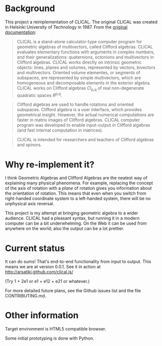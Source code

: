 Background
==========

This project a reimplementation of CLICAL. The original CLICAL was created in
Helsinki University of Technology in 1987. From the [original documentation][original]:

> CLICAL is a stand-alone calculator-type computer program for geometric
> algebras of multivectors, called Clifford algebras. CLICAL evaluates
> elementary functions with arguments in complex numbers, and their
> generalizations: quaternions, octonions and multivectors in Clifford
> algebras. CLICAL works directly on intrinsic geometric objects:
> lines, planes and volumes, represented by vectors, bivectors and
> multivectors. Oriented volume elementes, or segments of subspaces,
> are represented by simple multivectors, which are homogeneous and
> decomposable elements in the exterior algebra. CLICAL works on
> Clifford algebras _Cl_<sub>p,q</sub> of real non-degenerate quadratic spaces
> *R*<sup>p,q</sup>.

> Clifford algebras are used to handle rotations and oriented
> subspaces. Clifford algebra is a user interface, which provides
> geometrical insight. However, the actual numerical computations are
> faster in matrix images of Clifford algebras. CLICAL computer program
> was developed to enable input-output in Clifford algebras (and fast
> internal computation in matrices).

> CLICAL is intended for researchers and teachers of Clifford algebras
> and spinors.

Why re-implement it?
====================

I think Geometric Algebras and Clifford Algebras are the neatest way of
explaining many physical phenomena. For example, replacing the concept of
the axis of rotation with a _plane_ of rotation gives you information about
the orientation of rotation. This means that even when you switch from
right-handed coordinate system to a left-handed system, there will be no unphysical axis reversal.

This project is my attempt at bringing geometric algebra to a wider audience.
CLICAL had a pleasant syntax, but running it in a modern computer can be a bit
underwhelming. On the Web it can be used from anywhere on the world; also the
output can be a lot prettier.

Current status
==============

It can do sums! That's end-to-end functionality from input to output. This means we are
at version 0.0.1. See it in action at http://arsatiki.github.com/clical.js/

(Try 1 + 2e1 or e1 + e12 + e21 or whatever.)

For more detailed future plans, see the Github issues list and the file CONTRIBUTING.md.



Other information
=================

Target environment is HTML5 compatible browser.

Some initial prototyping is done with Python.

[original]: http://users.tkk.fi/ppuska/mirror/Lounesto/CLICAL.htm
